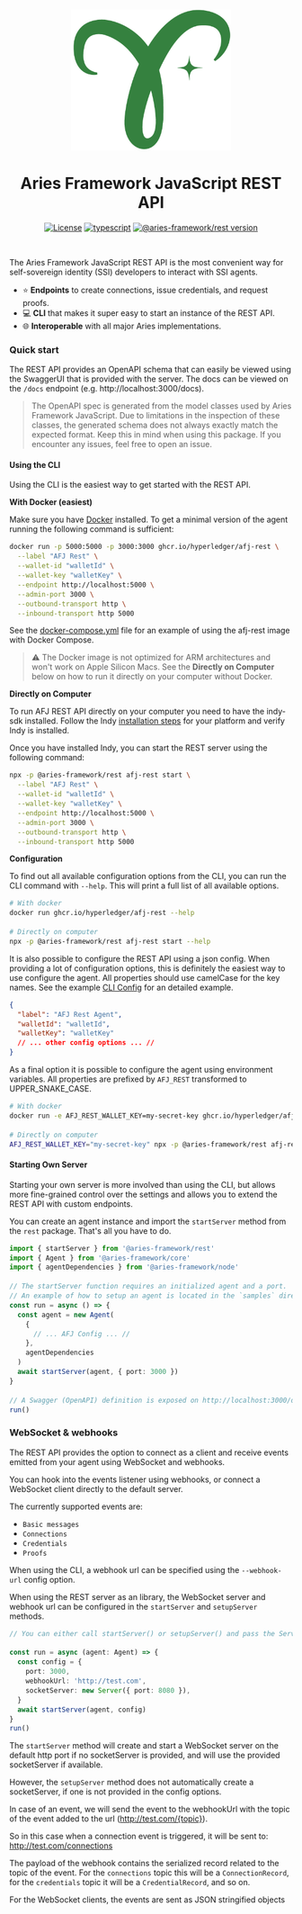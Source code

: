 <p align="center">
  <br />
  <img
    alt="Hyperledger Aries logo"
    src="https://raw.githubusercontent.com/hyperledger/aries-framework-javascript/aa31131825e3331dc93694bc58414d955dcb1129/images/aries-logo.png"
    height="250px"
  />
</p>
<h1 align="center"><b>Aries Framework JavaScript REST API</b></h1>
<p align="center">
  <a
    href="https://raw.githubusercontent.com/hyperledger/aries-framework-javascript-ext/main/LICENSE"
    ><img
      alt="License"
      src="https://img.shields.io/badge/License-Apache%202.0-blue.svg"
  /></a>
  <a href="https://www.typescriptlang.org/"
    ><img
      alt="typescript"
      src="https://img.shields.io/badge/%3C%2F%3E-TypeScript-%230074c1.svg"
  /></a>
    <a href="https://www.npmjs.com/package/@aries-framework/rest"
    ><img
      alt="@aries-framework/rest version"
      src="https://img.shields.io/npm/v/@aries-framework/rest"
  /></a>

</p>
<br />

The Aries Framework JavaScript REST API is the most convenient way for self-sovereign identity (SSI) developers to interact with SSI agents.

- ⭐ **Endpoints** to create connections, issue credentials, and request proofs.
- 💻 **CLI** that makes it super easy to start an instance of the REST API.
- 🌐 **Interoperable** with all major Aries implementations.

### Quick start

The REST API provides an OpenAPI schema that can easily be viewed using the SwaggerUI that is provided with the server. The docs can be viewed on the `/docs` endpoint (e.g. http://localhost:3000/docs).

> The OpenAPI spec is generated from the model classes used by Aries Framework JavaScript. Due to limitations in the inspection of these classes, the generated schema does not always exactly match the expected format. Keep this in mind when using this package. If you encounter any issues, feel free to open an issue.

#### Using the CLI

Using the CLI is the easiest way to get started with the REST API.

**With Docker (easiest)**

Make sure you have [Docker](https://docs.docker.com/get-docker/) installed. To get a minimal version of the agent running the following command is sufficient:

```sh
docker run -p 5000:5000 -p 3000:3000 ghcr.io/hyperledger/afj-rest \
  --label "AFJ Rest" \
  --wallet-id "walletId" \
  --wallet-key "walletKey" \
  --endpoint http://localhost:5000 \
  --admin-port 3000 \
  --outbound-transport http \
  --inbound-transport http 5000
```

See the [docker-compose.yml](https://github.com/openwallet-foundation/credo-ts-ext/tree/main/docker-compose.yml) file for an example of using the afj-rest image with Docker Compose.

> ⚠️ The Docker image is not optimized for ARM architectures and won't work on Apple Silicon Macs. See the **Directly on Computer** below on how to run it directly on your computer without Docker.

**Directly on Computer**

To run AFJ REST API directly on your computer you need to have the indy-sdk installed. Follow the Indy [installation steps](https://github.com/openwallet-foundation/credo-ts/tree/main/docs/libindy) for your platform and verify Indy is installed.

Once you have installed Indy, you can start the REST server using the following command:

```sh
npx -p @aries-framework/rest afj-rest start \
  --label "AFJ Rest" \
  --wallet-id "walletId" \
  --wallet-key "walletKey" \
  --endpoint http://localhost:5000 \
  --admin-port 3000 \
  --outbound-transport http \
  --inbound-transport http 5000
```

**Configuration**

To find out all available configuration options from the CLI, you can run the CLI command with `--help`. This will print a full list of all available options.

```sh
# With docker
docker run ghcr.io/hyperledger/afj-rest --help

# Directly on computer
npx -p @aries-framework/rest afj-rest start --help
```

It is also possible to configure the REST API using a json config. When providing a lot of configuration options, this is definitely the easiest way to use configure the agent. All properties should use camelCase for the key names. See the example [CLI Config](https://github.com/openwallet-foundation/credo-ts-ext/tree/main/packages/rest/samples/cliConfig.json) for an detailed example.

```json
{
  "label": "AFJ Rest Agent",
  "walletId": "walletId",
  "walletKey": "walletKey"
  // ... other config options ... //
}
```

As a final option it is possible to configure the agent using environment variables. All properties are prefixed by `AFJ_REST` transformed to UPPER_SNAKE_CASE.

```sh
# With docker
docker run -e AFJ_REST_WALLET_KEY=my-secret-key ghcr.io/hyperledger/afj-rest ...

# Directly on computer
AFJ_REST_WALLET_KEY="my-secret-key" npx -p @aries-framework/rest afj-rest start ...
```

#### Starting Own Server

Starting your own server is more involved than using the CLI, but allows more fine-grained control over the settings and allows you to extend the REST API with custom endpoints.

You can create an agent instance and import the `startServer` method from the `rest` package. That's all you have to do.

```ts
import { startServer } from '@aries-framework/rest'
import { Agent } from '@aries-framework/core'
import { agentDependencies } from '@aries-framework/node'

// The startServer function requires an initialized agent and a port.
// An example of how to setup an agent is located in the `samples` directory.
const run = async () => {
  const agent = new Agent(
    {
      // ... AFJ Config ... //
    },
    agentDependencies
  )
  await startServer(agent, { port: 3000 })
}

// A Swagger (OpenAPI) definition is exposed on http://localhost:3000/docs
run()
```

### WebSocket & webhooks

The REST API provides the option to connect as a client and receive events emitted from your agent using WebSocket and webhooks.

You can hook into the events listener using webhooks, or connect a WebSocket client directly to the default server.

The currently supported events are:

- `Basic messages`
- `Connections`
- `Credentials`
- `Proofs`

When using the CLI, a webhook url can be specified using the `--webhook-url` config option.

When using the REST server as an library, the WebSocket server and webhook url can be configured in the `startServer` and `setupServer` methods.

```ts
// You can either call startServer() or setupServer() and pass the ServerConfig interface with a webhookUrl and/or a WebSocket server

const run = async (agent: Agent) => {
  const config = {
    port: 3000,
    webhookUrl: 'http://test.com',
    socketServer: new Server({ port: 8080 }),
  }
  await startServer(agent, config)
}
run()
```

The `startServer` method will create and start a WebSocket server on the default http port if no socketServer is provided, and will use the provided socketServer if available.

However, the `setupServer` method does not automatically create a socketServer, if one is not provided in the config options.

In case of an event, we will send the event to the webhookUrl with the topic of the event added to the url (http://test.com/{topic}).

So in this case when a connection event is triggered, it will be sent to: http://test.com/connections

The payload of the webhook contains the serialized record related to the topic of the event. For the `connections` topic this will be a `ConnectionRecord`, for the `credentials` topic it will be a `CredentialRecord`, and so on.

For the WebSocket clients, the events are sent as JSON stringified objects

